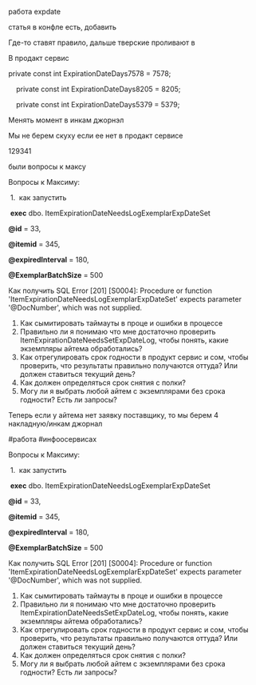 
  

работа expdate 

статья в конфле есть, добавить

  

Где-то ставят правило, дальше тверские проливают в 

  

  

В продакт сервис

private const int ExpirationDateDays7578 = 7578;

    private const int ExpirationDateDays8205 = 8205;

    private const int ExpirationDateDays5379 = 5379;

  

  

Менять момент в инкам джорнэл

  

  

Мы не берем скуху если ее нет в продакт сервисе

  

129341

  

  

были вопросы к максу

  

Вопросы к Максиму:

  

 1.  как запустить 

  

 **exec** dbo. ItemExpirationDateNeedsLogExemplarExpDateSet

**@id** = 33,

**@itemid** = 345,

**@expiredInterval** = 180,

**@ExemplarBatchSize** = 500

  

Как получить SQL Error [201] [S0004]: Procedure or function 'ItemExpirationDateNeedsLogExemplarExpDateSet' expects parameter '@DocNumber', which was not supplied.

  

1. Как сымитировать таймауты в проце и ошибки в процессе
2. Правильно ли я понимаю что мне достаточно проверить ItemExpirationDateNeedsSetExpDateLog, чтобы понять, какие экземпляры айтема обработались? 
3. Как отрегулировать срок годности в продукт сервис и сом, чтобы проверить, что результаты правильно получаются оттуда? Или должен ставиться текущий день?
4. Как должен определяться срок снятия с полки? 
5. Могу ли я выбрать любой айтем с экземплярами без срока годности? Есть ли запросы?


Теперь если у айтема нет заявку поставщику,  то мы берем 4 накладную/инкам джорнал


#работа #инфоосервисах


Вопросы к Максиму:

  

 1.  как запустить 

  

 **exec** dbo. ItemExpirationDateNeedsLogExemplarExpDateSet

**@id** = 33,

**@itemid** = 345,

**@expiredInterval** = 180,

**@ExemplarBatchSize** = 500

  

Как получить SQL Error [201] [S0004]: Procedure or function 'ItemExpirationDateNeedsLogExemplarExpDateSet' expects parameter '@DocNumber', which was not supplied.

  

1. Как сымитировать таймауты в проце и ошибки в процессе
2. Правильно ли я понимаю что мне достаточно проверить ItemExpirationDateNeedsSetExpDateLog, чтобы понять, какие экземпляры айтема обработались? 
3. Как отрегулировать срок годности в продукт сервис и сом, чтобы проверить, что результаты правильно получаются оттуда? Или должен ставиться текущий день?
4. Как должен определяться срок снятия с полки? 
5. Могу ли я выбрать любой айтем с экземплярами без срока годности? Есть ли запросы?